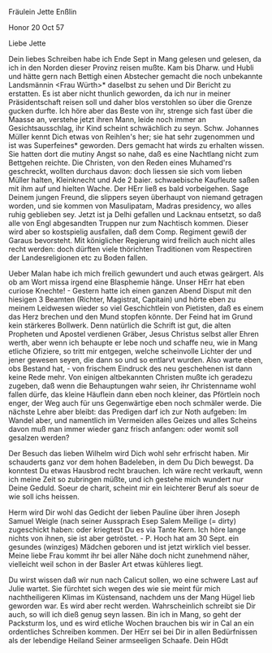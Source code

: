 Fräulein Jette Enßlin

 Honor 20 Oct 57

Liebe Jette

Dein liebes Schreiben habe ich Ende Sept in Mang gelesen und gelesen, da ich in den Norden dieser Provinz reisen mußte. Kam bis Dharw. und Hubli und hätte gern nach Bettigh einen Abstecher gemacht die noch unbekannte Landsmännin <Frau Würth>* daselbst zu sehen und Dir Bericht zu erstatten. Es ist aber nicht thunlich geworden, da ich nur in meiner Präsidentschaft reisen soll und daher blos verstohlen so über die Grenze gucken durfte. Ich höre aber das Beste von ihr, strenge sich fast über die Maasse an, verstehe jetzt ihren Mann, leide noch immer an Gesichtsausschlag, ihr Kind scheint schwächlich zu seyn. Schw. Johannes Müller kennt Dich etwas von Reihlen's her; sie hat sehr zugenommen und ist was Superfeines* geworden. Ders gemacht hat wirds zu erhalten wissen. Sie hatten dort die mutiny Angst so nahe, daß es eine Nachtlang nicht zum Bettgehen reichte. Die Christen, von den Reden eines Muhamed'rs geschreckt, wollten durchaus davon: doch liessen sie sich vom lieben Müller halten, Kleinknecht und Ade 2 baier. schwaebische Kaufleute saßen mit ihm auf und hielten Wache. Der HErr ließ es bald vorbeigehen. Sage Deinem jungen Freund, die slippers seyen überhaupt von niemand getragen worden, und sie kommen von Masulipatam, Madras presidency, wo alles ruhig geblieben sey. Jetzt ist ja Delhi gefallen und Lacknau entsetzt, so daß alle von Engl abgesandten Truppen nur zum Nachtisch kommen. Dieser wird aber so kostspielig ausfallen, daß dem Comp. Regiment gewiß der Garaus bevorsteht. Mit königlicher Regierung wird freilich auch nicht alles recht werden: doch dürften viele thörichten Traditionen vom Respectiren der Landesreligionen etc zu Boden fallen.

Ueber Malan habe ich mich freilich gewundert und auch etwas geärgert. Als ob am Wort missa irgend eine Blasphemie hänge. Unser HErr hat eben curiose Knechte! - Gestern hatte ich einen ganzen Abend Disput mit den hiesigen 3 Beamten (Richter, Magistrat, Capitain) und hörte eben zu meinem Leidwesen wieder so viel Geschichtlein von Pietisten, daß es einem das Herz brechen und den Mund stopfen könnte. Der Feind hat im Grund kein stärkeres Bollwerk. Denn natürlich die Schrift ist gut, die alten Propheten und Apostel verdienen Gräber, Jesus Christus selbst aller Ehren werth, aber wenn ich behaupte er lebe noch und schaffe neu, wie in Mang etliche Ofiziere, so tritt mir entgegen, welche scheinvolle Lichter der und jener gewesen seyen, die dann so und so entlarvt wurden. Also warte eben, obs Bestand hat, - von frischem Eindruck des neu geschehenen ist dann keine Rede mehr. Von einigen altbekannten Christen mußte ich geradezu zugeben, daß wenn die Behauptungen wahr seien, ihr Christenname wohl fallen dürfe, das kleine Häuflein dann eben noch kleiner, das Pförtlein noch enger, der Weg auch für uns Gegenwärtige eben noch schmäler werde. Die nächste Lehre aber bleibt: das Predigen darf ich zur Noth aufgeben: Im Wandel aber, und namentlich im Vermeiden alles Geizes und alles Scheins davon muß man immer wieder ganz frisch anfangen: oder womit soll gesalzen werden?

Der Besuch das lieben Wilhelm wird Dich wohl sehr erfrischt haben. Mir schauderts ganz vor dem hohen Badeleben, in dem Du Dich bewegst. Da konntest Du etwas Hausbrod recht brauchen. Ich wäre recht verkauft, wenn ich meine Zeit so zubringen müßte, und ich gestehe mich wundert nur Deine Geduld. Soeur de charit‚ scheint mir ein leichterer Beruf als soeur de wie soll ichs heissen.

Herm wird Dir wohl das Gedicht der lieben Pauline über ihren Joseph Samuel Weigle (nach seiner Aussprach Esep Salem Meilige (= dirty) zugeschickt haben: oder kriegtest Du es via Tante Kern. Ich höre lange nichts von ihnen, sie ist aber getröstet. - P. Hoch hat am 30 Sept. ein gesundes (winziges) Mädchen geboren und ist jetzt wirklich viel besser. Meine liebe Frau kommt ihr bei aller Nähe doch nicht zunehmend näher, vielleicht weil schon in der Basler Art etwas kühleres liegt.

Du wirst wissen daß wir nun nach Calicut sollen, wo eine schwere Last auf Julie wartet. Sie fürchtet sich wegen des wie sie meint für mich nachtheiligeren Klimas im Küstensand, nachdem uns der Mang Hügel lieb geworden war. Es wird aber recht werden. Wahrscheinlich schreibt sie Dir auch, so will ich dieß genug seyn lassen. Bin ich in Mang, so geht der Packsturm los, und es wird etliche Wochen brauchen bis wir in Cal an ein ordentliches Schreiben kommen. Der HErr sei bei Dir in allen Bedürfnissen als der lebendige Heiland Seiner armseeligen Schaafe.
 Dein HGdt

